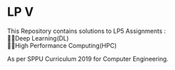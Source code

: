 # LP V
This Repository contains solutions to LP5 Assignments :                                                 
🎯📒Deep Learning(DL)                                
🎯📘High Performance Computing(HPC)             
                          
As per SPPU Curriculum 2019 for Computer Engineering.        

